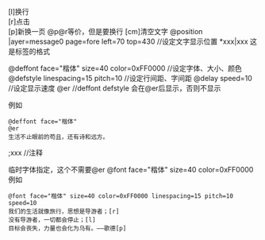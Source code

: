 [l]换行  
[r]点击  
[p]新换一页 
@p@r等价，但是要换行
[cm]清空文字
@position |ayer=message0 page=fore left=70 top=430   //设定文字显示位置
*xxx|xxx 这是标签的格式

@deffont face="楷体" size=40 color=0xFF0000 //设定字体、大小、颜色
@defstyle linespacing=15 pitch=10 //设定行间距、字间距
@delay speed=10 //设定显示速度
@er //deffont defstyle 会在@er后显示，否则不显示

例如

```ks
@deffont face="楷体" 
@er
生活不止眼前的苟且，还有诗和远方。
```

;xxx  //注释

临时字体指定，这个不需要@er
@font face="楷体" size=40 color=0xFF0000
例如
```ks
@font face="楷体" size=40 color=0xFF0000 linespacing=15 pitch=10 speed=10
我们的生活就像旅行，思想是导游者；[r]
没有导游者，一切都会停止；[l]
目标会丧失，力量也会化为乌有。——歌德[p]
```
